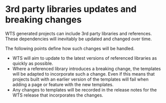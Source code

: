 # 3rd party libraries updates and breaking changes

WTS generated projects can include 3rd party libraries and references. These dependencies will inevitably be updated and changed over time.

The following points define how such changes will be handled.

* WTS will aim to update to the latest versions of referenced libraries as quickly as possible.
* Where a referenced library introduces a breaking change, the templates will be adapted to incorporate such a change. Even if this means that projects built with an earlier version of the templates will fail when adding a page or feature with the new templates.
* Any changes to templates will be recorded in the release notes for the WTS release that incorporates the changes.